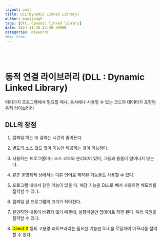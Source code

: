 ```yaml
---
layout: post
title: DLL(Dynamic Linked Library)
author: munjjang9
tags: [dll, dynamic linked library]
date: 2024-11-30 23:59 +0900
categories: Keywords
toc: true
---
```


<br>
<br>

# 동적 연결 라이브러리 (DLL : Dynamic Linked Library)
여러가지 프로그램에서 필요할 때나, 동시에나 사용할 수 있는 코드와 데이터가 포함된 동적 라이브러리

## DLL의 장점

1. 컴파일 하는 데 걸리는 시간이 줄어든다.

2. 별도의 소스 코드 없이 기능만 제공하는 것이 가능하다.

3. 사용하는 프로그램이나 소스 코드와 분리되어 있어, 그들과 충돌이 일어나지 않는다.

4. 같은 운영체제 상에서는 다른 언어로 제작된 기능들도 사용할 수 있다.

5. 프로그램 내에서 같은 기능이 있을 때, 해당 기능을 DLL로 빼서 사용하면 메모리를 절약할 수 있다.

6. 컴파일 된 프로그램의 크기가 작아진다.

7. 웬만하면 내용이 바뀌지 않기 때문에, 실행파일만 업데이트 하면 된다. 여러 자원을 절약할 수 있다.

8. <mark>Direct X</mark> 등의 고용량 라이브러리는 필요한 기능만 DLL을 로딩하여 메모리를 절약할 수 있다.